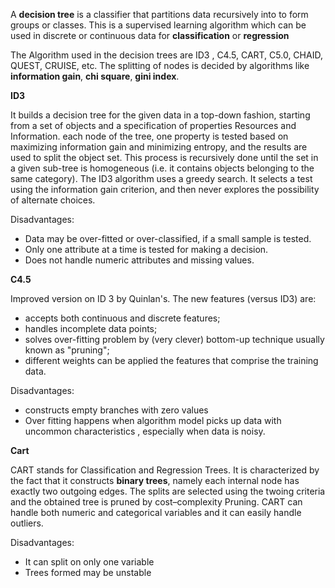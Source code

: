 A **decision tree** is a classifier that partitions data recursively into to form groups or classes. 
This is a supervised learning algorithm which can be used in discrete or continuous data for __classification__ or __regression__

The Algorithm used in the decision trees are ID3 , C4.5, CART, C5.0, CHAID, QUEST, CRUISE, etc. The splitting of nodes is decided by algorithms like __information gain__, __chi square__, __gini index__.

**ID3**

It builds a decision tree for the given data in a top-down fashion, starting from a set of objects and a specification of properties Resources and Information. each node of the tree, one property is tested based on maximizing information gain and minimizing entropy, and the results are used to split the object set. This process is recursively done until the set in a given sub-tree is homogeneous (i.e. it contains objects belonging to the same category). The ID3 algorithm uses a greedy search. It selects a test using the information gain criterion, and then never explores the possibility of alternate choices.

Disadvantages:

- Data may be over-fitted or over-classified, if a small sample is tested.
- Only one attribute at a time is tested for making a decision.
- Does not handle numeric attributes and missing values.

**C4.5**

Improved version on ID 3 by Quinlan's. The new features (versus ID3) are: 

- accepts both continuous and discrete features; 
- handles incomplete data points; 
- solves over-fitting problem by (very clever) bottom-up technique usually known as "pruning"; 
- different weights can be applied the features that comprise the training data.

Disadvantages:

- constructs empty branches with zero values
- Over fitting happens when algorithm model picks up data with uncommon characteristics , especially when data is noisy.

**Cart**

CART stands for Classification and Regression Trees. It is characterized by the fact that it constructs **binary trees**, namely each internal node has exactly two outgoing edges. The splits are selected using the twoing criteria and the obtained tree is pruned by cost–complexity Pruning. CART can handle both numeric and categorical variables and it can easily handle outliers.

Disadvantages:

- It can split on only one variable
- Trees formed may be unstable

